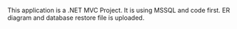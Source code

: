 This application is a .NET MVC Project.
It is using MSSQL and code first.
ER diagram and database restore file is uploaded.
